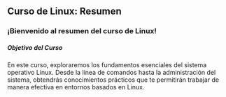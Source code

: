 ## Curso de Linux: Resumen
<h3>¡Bienvenido al resumen del curso de Linux!</h3>

<h5>Objetivo del Curso</h5>
En este curso, exploraremos los fundamentos esenciales del sistema operativo Linux. Desde la línea de comandos hasta la administración del sistema, obtendrás conocimientos prácticos que te permitirán trabajar de manera efectiva en entornos basados en Linux.
